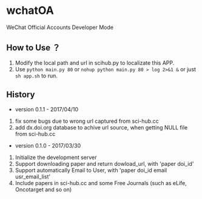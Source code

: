 # wchatOA
WeChat Official Accounts Developer Mode

## How to Use ？
1. Modify the local path and url in scihub.py to localizate this APP.
2. Use `python main.py 80` or `nohup python main.py 80 > log 2>&1 &` or just `sh app.sh` to run.


## History
- version 0.1.1 - 2017/04/10
1. fix some bugs due to wrong url captured from sci-hub.cc
2. add dx.doi.org database to achive url source, when getting NULL file from sci-hub.cc

- version 0.1.0 - 2017/03/30
1. Initialize the development server
2. Support downloading paper and return dowload_url, with 'paper doi_id'
3. Support automatically Email to User, with 'paper doi_id email usr_email_list'
4. Include papers in sci-hub.cc and some Free Journals (such as eLife, Oncotarget and so on)
